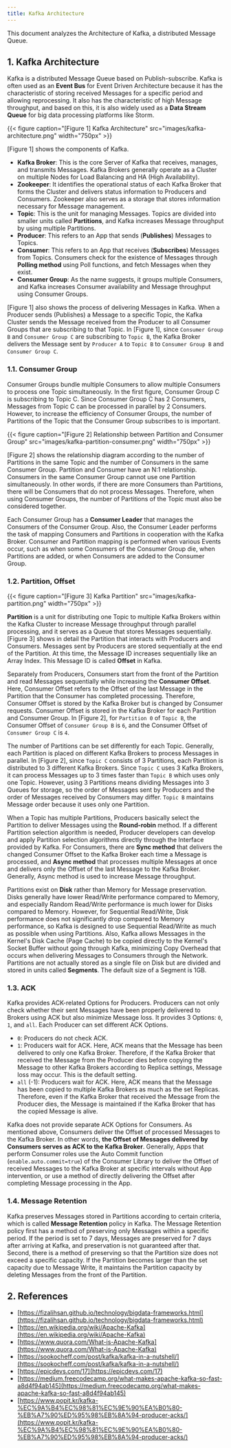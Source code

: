 ```yaml
---
title: Kafka Architecture
---
```


This document analyzes the Architecture of Kafka, a distributed Message Queue.

## 1. Kafka Architecture

Kafka is a distributed Message Queue based on Publish-subscribe. Kafka is often used as an **Event Bus** for Event Driven Architecture because it has the characteristic of storing received Messages for a specific period and allowing reprocessing. It also has the characteristic of high Message throughput, and based on this, it is also widely used as a **Data Stream Queue** for big data processing platforms like Storm.

{{< figure caption="[Figure 1] Kafka Architecture" src="images/kafka-architecture.png" width="750px" >}}

[Figure 1] shows the components of Kafka.

* **Kafka Broker**: This is the core Server of Kafka that receives, manages, and transmits Messages. Kafka Brokers generally operate as a Cluster on multiple Nodes for Load Balancing and HA (High Availability).
* **Zookeeper**: It identifies the operational status of each Kafka Broker that forms the Cluster and delivers status information to Producers and Consumers. Zookeeper also serves as a storage that stores information necessary for Message management.
* **Topic**: This is the unit for managing Messages. Topics are divided into smaller units called **Partitions**, and Kafka increases Message throughput by using multiple Partitions.
* **Producer**: This refers to an App that sends (**Publishes**) Messages to Topics.
* **Consumer**: This refers to an App that receives (**Subscribes**) Messages from Topics. Consumers check for the existence of Messages through **Polling method** using Poll functions, and fetch Messages when they exist.
* **Consumer Group**: As the name suggests, it groups multiple Consumers, and Kafka increases Consumer availability and Message throughput using Consumer Groups.

[Figure 1] also shows the process of delivering Messages in Kafka. When a Producer sends (Publishes) a Message to a specific Topic, the Kafka Cluster sends the Message received from the Producer to all Consumer Groups that are subscribing to that Topic. In [Figure 1], since `Consumer Group B` and `Consumer Group C` are subscribing to `Topic B`, the Kafka Broker delivers the Message sent by `Producer A` to `Topic B` to `Consumer Group B` and `Consumer Group C`.

### 1.1. Consumer Group

Consumer Groups bundle multiple Consumers to allow multiple Consumers to process one Topic simultaneously. In the first figure, Consumer Group C is subscribing to Topic C. Since Consumer Group C has 2 Consumers, Messages from Topic C can be processed in parallel by 2 Consumers. However, to increase the efficiency of Consumer Groups, the number of Partitions of the Topic that the Consumer Group subscribes to is important.

{{< figure caption="[Figure 2] Relationship between Partition and Consumer Group" src="images/kafka-partition-consumer.png" width="750px" >}}

[Figure 2] shows the relationship diagram according to the number of Partitions in the same Topic and the number of Consumers in the same Consumer Group. Partition and Consumer have an N:1 relationship. Consumers in the same Consumer Group cannot use one Partition simultaneously. In other words, if there are more Consumers than Partitions, there will be Consumers that do not process Messages. Therefore, when using Consumer Groups, the number of Partitions of the Topic must also be considered together.

Each Consumer Group has a **Consumer Leader** that manages the Consumers of the Consumer Group. Also, the Consumer Leader performs the task of mapping Consumers and Partitions in cooperation with the Kafka Broker. Consumer and Partition mapping is performed when various Events occur, such as when some Consumers of the Consumer Group die, when Partitions are added, or when Consumers are added to the Consumer Group.

### 1.2. Partition, Offset

{{< figure caption="[Figure 3] Kafka Partition" src="images/kafka-partition.png" width="750px" >}}

**Partition** is a unit for distributing one Topic to multiple Kafka Brokers within the Kafka Cluster to increase Message throughput through parallel processing, and it serves as a Queue that stores Messages sequentially. [Figure 3] shows in detail the Partition that interacts with Producers and Consumers. Messages sent by Producers are stored sequentially at the end of the Partition. At this time, the Message ID increases sequentially like an Array Index. This Message ID is called **Offset** in Kafka.

Separately from Producers, Consumers start from the front of the Partition and read Messages sequentially while increasing the **Consumer Offset**. Here, Consumer Offset refers to the Offset of the last Message in the Partition that the Consumer has completed processing. Therefore, Consumer Offset is stored by the Kafka Broker but is changed by Consumer requests. Consumer Offset is stored in the Kafka Broker for each Partition and Consumer Group. In [Figure 2], for `Partition 0` of `Topic B`, the Consumer Offset of `Consumer Group B` is `6`, and the Consumer Offset of `Consumer Group C` is `4`.

The number of Partitions can be set differently for each Topic. Generally, each Partition is placed on different Kafka Brokers to process Messages in parallel. In [Figure 2], since `Topic C` consists of 3 Partitions, each Partition is distributed to 3 different Kafka Brokers. Since `Topic C` uses 3 Kafka Brokers, it can process Messages up to 3 times faster than `Topic B` which uses only one Topic. However, using 3 Partitions means dividing Messages into 3 Queues for storage, so the order of Messages sent by Producers and the order of Messages received by Consumers may differ. `Topic B` maintains Message order because it uses only one Partition.

When a Topic has multiple Partitions, Producers basically select the Partition to deliver Messages using the **Round-robin** method. If a different Partition selection algorithm is needed, Producer developers can develop and apply Partition selection algorithms directly through the Interface provided by Kafka. For Consumers, there are **Sync method** that delivers the changed Consumer Offset to the Kafka Broker each time a Message is processed, and **Async method** that processes multiple Messages at once and delivers only the Offset of the last Message to the Kafka Broker. Generally, Async method is used to increase Message throughput.

Partitions exist on **Disk** rather than Memory for Message preservation. Disks generally have lower Read/Write performance compared to Memory, and especially Random Read/Write performance is much lower for Disks compared to Memory. However, for Sequential Read/Write, Disk performance does not significantly drop compared to Memory performance, so Kafka is designed to use Sequential Read/Write as much as possible when using Partitions. Also, Kafka allows Messages in the Kernel's Disk Cache (Page Cache) to be copied directly to the Kernel's Socket Buffer without going through Kafka, minimizing Copy Overhead that occurs when delivering Messages to Consumers through the Network. Partitions are not actually stored as a single file on Disk but are divided and stored in units called **Segments**. The default size of a Segment is 1GB.

### 1.3. ACK

Kafka provides ACK-related Options for Producers. Producers can not only check whether their sent Messages have been properly delivered to Brokers using ACK but also minimize Message loss. It provides 3 Options: `0`, `1`, and `all`. Each Producer can set different ACK Options.

* `0`: Producers do not check ACK.
* `1`: Producers wait for ACK. Here, ACK means that the Message has been delivered to only one Kafka Broker. Therefore, if the Kafka Broker that received the Message from the Producer dies before copying the Message to other Kafka Brokers according to Replica settings, Message loss may occur. This is the default setting.
* `all` (-1): Producers wait for ACK. Here, ACK means that the Message has been copied to multiple Kafka Brokers as much as the set Replicas. Therefore, even if the Kafka Broker that received the Message from the Producer dies, the Message is maintained if the Kafka Broker that has the copied Message is alive.

Kafka does not provide separate ACK Options for Consumers. As mentioned above, Consumers deliver the Offset of processed Messages to the Kafka Broker. In other words, **the Offset of Messages delivered by Consumers serves as ACK to the Kafka Broker**. Generally, Apps that perform Consumer roles use the Auto Commit function (`enable.auto.commit=true`) of the Consumer Library to deliver the Offset of received Messages to the Kafka Broker at specific intervals without App intervention, or use a method of directly delivering the Offset after completing Message processing in the App.

### 1.4. Message Retention

Kafka preserves Messages stored in Partitions according to certain criteria, which is called **Message Retention** policy in Kafka. The Message Retention policy first has a method of preserving only Messages within a specific period. If the period is set to 7 days, Messages are preserved for 7 days after arriving at Kafka, and preservation is not guaranteed after that. Second, there is a method of preserving so that the Partition size does not exceed a specific capacity. If the Partition becomes larger than the set capacity due to Message Write, it maintains the Partition capacity by deleting Messages from the front of the Partition.

## 2. References

* [https://fizalihsan.github.io/technology/bigdata-frameworks.html](https://fizalihsan.github.io/technology/bigdata-frameworks.html)
* [https://en.wikipedia.org/wiki/Apache-Kafka](https://en.wikipedia.org/wiki/Apache-Kafka)
* [https://www.quora.com/What-is-Apache-Kafka](https://www.quora.com/What-is-Apache-Kafka)
* [https://sookocheff.com/post/kafka/kafka-in-a-nutshell/](https://sookocheff.com/post/kafka/kafka-in-a-nutshell/)
* [https://epicdevs.com/17](https://epicdevs.com/17)
* [https://medium.freecodecamp.org/what-makes-apache-kafka-so-fast-a8d4f94ab145](https://medium.freecodecamp.org/what-makes-apache-kafka-so-fast-a8d4f94ab145)
* [https://www.popit.kr/kafka-%EC%9A%B4%EC%98%81%EC%9E%90%EA%B0%80-%EB%A7%90%ED%95%98%EB%8A%94-producer-acks/](https://www.popit.kr/kafka-%EC%9A%B4%EC%98%81%EC%9E%90%EA%B0%80-%EB%A7%90%ED%95%98%EB%8A%94-producer-acks/)
